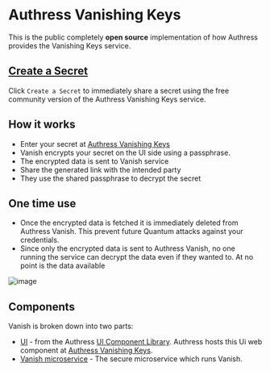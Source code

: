 # Authress Vanishing Keys

This is the public completely **open source** implementation of how Authress provides the Vanishing Keys service.

## [Create a Secret](https://authress.io/app/#/vanish)
Click `Create a Secret` to immediately share a secret using the free community version of the Authress Vanishing Keys service.

## How it works
* Enter your secret at [Authress Vanishing Keys](https://authress.io/app/#/vanish)
* Vanish encrypts your secret on the UI side using a passphrase.
* The encrypted data is sent to Vanish service
* Share the generated link with the intended party
* They use the shared passphrase to decrypt the secret

## One time use
* Once the encrypted data is fetched it is immediately deleted from Authress Vanish. This prevent future Quantum attacks against your credentials.
* Since only the encrypted data is sent to Authress Vanish, no one running the service can decrypt the data even if they wanted to. At no point is the data available

![image](https://github.com/Authress/vanishing-keys/assets/5056218/eabe5a13-3e40-4741-9c4a-52cd548abf95)

## Components
Vanish is broken down into two parts:
* [UI](https://github.com/Authress/component-library.js) - from the Authress [UI Component Library](https://github.com/Authress/component-library.js). Authress hosts this Ui web component at [Authress Vanishing Keys](https://authress.io/app/#/vanish).
* [Vanish microservice](https://github.com/Authress/vanishing-keys) - The secure microservice which runs Vanish.
